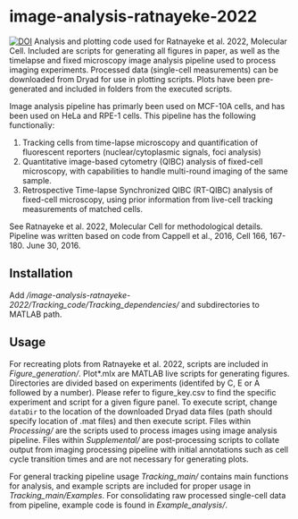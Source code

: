 # image-analysis-ratnayeke-2022
[![DOI](https://zenodo.org/badge/458670856.svg)](https://zenodo.org/badge/latestdoi/458670856)
Analysis and plotting code used for Ratnayeke et al. 2022, Molecular Cell. Included are scripts for generating all figures in paper, as well as the timelapse and fixed microscopy image analysis pipeline used to process imaging experiments. Processed data (single-cell measurements) can be downloaded from Dryad for use in plotting scripts. Plots have been pre-generated and included in folders from the executed scripts.


Image analysis pipeline has primarly been  used on MCF-10A cells, and has been used on HeLa and RPE-1 cells. This pipeline has the following functionaliy:
1) Tracking cells from time-lapse microscopy and quantification of fluorescent reporters (nuclear/cytoplasmic signals, foci analysis)
2) Quantitative image-based cytometry (QIBC) analysis of fixed-cell microscopy, with capabilities to handle multi-round imaging of the same sample.
3) Retrospective Time-lapse Synchronized QIBC (RT-QIBC) analysis of fixed-cell microscopy, using prior information from live-cell tracking measurements of matched cells. 

See Ratnayeke et al. 2022, Molecular Cell for methodological details.  Pipeline was written based on code from Cappell et al., 2016, Cell 166, 167-180. June 30, 2016. 

## Installation
Add */image-analysis-ratnayeke-2022/Tracking_code/Tracking_dependencies/* and subdirectories to MATLAB path. 
## Usage
For recreating plots from Ratnayeke et al. 2022, scripts are included in *Figure_generation/*. Plot*.mlx are MATLAB live scripts for generating figures. Directories are divided based on experiments (identifed by C, E or A followed by a number).  Please refer to figure_key.csv to find the specific experiment and script for a given figure panel. To execute script, change ```dataDir``` to the location of the downloaded Dryad data files (path should specify location of .mat files) and then execute script. Files within *Processing/* are the scripts used to process images using image analysis pipeline. Files within *Supplemental/* are post-processing scripts to collate output from imaging processing pipeline with initial annotations such as cell cycle transition times and are not necessary for generating plots.

For general tracking pipeline usage *Tracking_main/* contains main functions for analysis, and example scripts are included for proper usage in  *Tracking_main/Examples*. For consolidating raw processed single-cell data from pipeline, example code is found in *Example_analysis/*.
